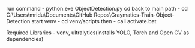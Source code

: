 run command - python.exe ObjectDetection.py
cd back to main path - cd C:\Users\mridu\Documents\GitHub Repos\Graymatics-Train-Object-Detection
 start venv  - cd venv/scripts then - call activate.bat 


 Required Libraries - venv, ultralytics(installs YOLO, Torch and Open CV as dependencies)